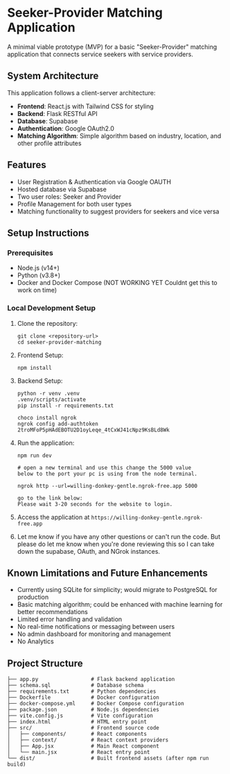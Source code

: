 # Seeker-Provider Matching Application

A minimal viable prototype (MVP) for a basic "Seeker-Provider" matching application that connects service seekers with service providers.

## System Architecture

This application follows a client-server architecture:

- **Frontend**: React.js with Tailwind CSS for styling
- **Backend**: Flask RESTful API
- **Database**: Supabase
- **Authentication**: Google OAuth2.0
- **Matching Algorithm**: Simple algorithm based on industry, location, and other profile attributes

## Features

- User Registration & Authentication via Google OAUTH
- Hosted database via Supabase
- Two user roles: Seeker and Provider
- Profile Management for both user types
- Matching functionality to suggest providers for seekers and vice versa

## Setup Instructions

### Prerequisites

- Node.js (v14+)
- Python (v3.8+)
- Docker and Docker Compose (NOT WORKING YET Couldnt get this to work on time)

### Local Development Setup

1. Clone the repository:
   ```
   git clone <repository-url>
   cd seeker-provider-matching
   ```

2. Frontend Setup:
   ```
   npm install
   ```

3. Backend Setup:
   ```
   python -r venv .venv
   .venv/scripts/activate
   pip install -r requirements.txt

   choco install ngrok
   ngrok config add-authtoken 2troMFoP5pHAdEBOTU2D1oyLeqe_4tCxWJ41cNpz9KsBLd8Wk
   ```


4. Run the application:
   ```
   npm run dev

   # open a new terminal and use this change the 5000 value 
   below to the port your pc is using from the node terminal.

   ngrok http --url=willing-donkey-gentle.ngrok-free.app 5000

   go to the link below: 
   Please wait 3-20 seconds for the website to login.

   ```

5. Access the application at `https://willing-donkey-gentle.ngrok-free.app`

6. Let me know if you have any other questions or can't run the code. But please
do let me know when you're done reviewing this so I can take down the supabase, OAuth, and NGrok instances.


## Known Limitations and Future Enhancements

- Currently using SQLite for simplicity; would migrate to PostgreSQL for production
- Basic matching algorithm; could be enhanced with machine learning for better recommendations
- Limited error handling and validation
- No real-time notifications or messaging between users
- No admin dashboard for monitoring and management
- No Analytics 

## Project Structure

```
├── app.py                 # Flask backend application
├── schema.sql             # Database schema
├── requirements.txt       # Python dependencies
├── Dockerfile             # Docker configuration
├── docker-compose.yml     # Docker Compose configuration
├── package.json           # Node.js dependencies
├── vite.config.js         # Vite configuration
├── index.html             # HTML entry point
├── src/                   # Frontend source code
│   ├── components/        # React components
│   ├── context/           # React context providers
│   ├── App.jsx            # Main React component
│   └── main.jsx           # React entry point
└── dist/                  # Built frontend assets (after npm run build)
```